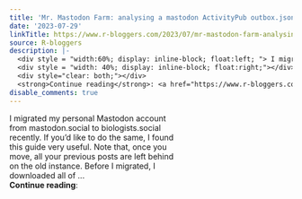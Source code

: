 ```yaml
---
title: 'Mr. Mastodon Farm: analysing a mastodon ActivityPub outbox.json file'
date: '2023-07-29'
linkTitle: https://www.r-bloggers.com/2023/07/mr-mastodon-farm-analysing-a-mastodon-activitypub-outbox-json-file/
source: R-bloggers
description: |-
  <div style = "width:60%; display: inline-block; float:left; "> I migrated my personal Mastodon account from mastodon.social to biologists.social recently. If you’d like to do the same, I found this guide very useful. Note that, once you move, all your previous posts are left behind on the old instance. Before I migrated, I downloaded all of ...</div>
  <div style = "width: 40%; display: inline-block; float:right;"></div>
  <div style="clear: both;"></div>
  <strong>Continue reading</strong>: <a href="https://www.r-bloggers.com/2023/07/mr-mastodon-farm-analysing-a-mastodon-activitypub-outbox-json-fil ...
disable_comments: true
---
```

<div style = "width:60%; display: inline-block; float:left; "> I migrated my personal Mastodon account from mastodon.social to biologists.social recently. If you’d like to do the same, I found this guide very useful. Note that, once you move, all your previous posts are left behind on the old instance. Before I migrated, I downloaded all of ...</div>
<div style = "width: 40%; display: inline-block; float:right;"></div>
<div style="clear: both;"></div>
<strong>Continue reading</strong>: <a href="https://www.r-bloggers.com/2023/07/mr-mastodon-farm-analysing-a-mastodon-activitypub-outbox-json-fil ...